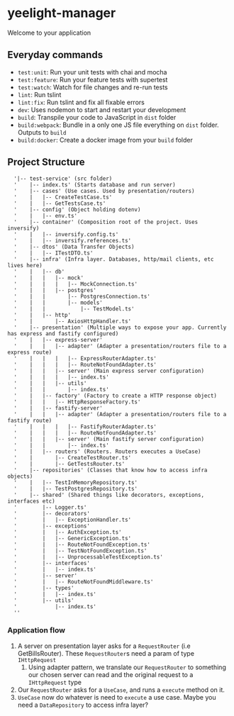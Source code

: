 # yeelight-manager

Welcome to your application

## Everyday commands

- `test:unit`: Run your unit tests with chai and mocha
- `test:feature`: Run your feature tests with supertest
- `test:watch`: Watch for file changes and re-run tests
- `lint`: Run tslint
- `lint:fix`: Run tslint and fix all fixable errors
- `dev`: Uses nodemon to start and restart your development
- `build`: Transpile your code to JavaScript in `dist` folder
- `build:webpack`: Bundle in a only one JS file everything on `dist` folder. Outputs to `build`
- `build:docker`: Create a docker image from your `build` folder

## Project Structure

```
  '|-- test-service' (src folder)
  '    |-- index.ts' (Starts database and run server)
  '    |-- cases' (Use cases. Used by presentation/routers)
  '    |   |-- CreateTestCase.ts'
  '    |   |-- GetTestsCase.ts'
  '    |-- config' (Object holding dotenv)
  '    |   |-- env.ts'
  '    |-- container' (Composition root of the project. Uses inversify)
  '    |   |-- inversify.config.ts'
  '    |   |-- inversify.references.ts'
  '    |-- dtos' (Data Transfer Objects)
  '    |   |-- ITestDTO.ts'
  '    |-- infra' (Infra layer. Databases, http/mail clients, etc lives here)
  '    |   |-- db'
  '    |   |   |-- mock'
  '    |   |   |   |-- MockConnection.ts'
  '    |   |   |-- postgres'
  '    |   |       |-- PostgresConnection.ts'
  '    |   |       |-- models'
  '    |   |           |-- TestModel.ts'
  '    |   |-- http'
  '    |       |-- AxiosHttpHandler.ts'
  '    |-- presentation' (Multiple ways to expose your app. Currently has express and fastify configured)
  '    |   |-- express-server'
  '    |   |   |-- adapter' (Adapter a presentation/routers file to a express route)
  '    |   |   |   |-- ExpressRouterAdapter.ts'
  '    |   |   |   |-- RouteNotFoundAdapter.ts'
  '    |   |   |-- server' (Main express server configuration)
  '    |   |   |   |-- index.ts'
  '    |   |   |-- utils'
  '    |   |       |-- index.ts'
  '    |   |-- factory' (Factory to create a HTTP response object)
  '    |   |   |-- HttpResponseFactory.ts'
  '    |   |-- fastify-server'
  '    |   |   |-- adapter' (Adapter a presentation/routers file to a fastify route)
  '    |   |   |   |-- FastifyRouterAdapter.ts'
  '    |   |   |   |-- RouteNotFoundAdapter.ts'
  '    |   |   |-- server' (Main fastify server configuration)
  '    |   |       |-- index.ts'
  '    |   |-- routers' (Routers. Routers executes a UseCase)
  '    |       |-- CreateTestRouter.ts'
  '    |       |-- GetTestsRouter.ts'
  '    |-- repositories' (Classes that know how to access infra objects)
  '    |   |-- TestInMemoryRepository.ts'
  '    |   |-- TestPostgresRepository.ts'
  '    |-- shared' (Shared things like decorators, exceptions, interfaces etc)
  '        |-- Logger.ts'
  '        |-- decorators'
  '        |   |-- ExceptionHandler.ts'
  '        |-- exceptions'
  '        |   |-- AuthException.ts'
  '        |   |-- GenericException.ts'
  '        |   |-- RouteNotFoundException.ts'
  '        |   |-- TestNotFoundException.ts'
  '        |   |-- UnprocessableTestException.ts'
  '        |-- interfaces'
  '        |   |-- index.ts'
  '        |-- server'
  '        |   |-- RouteNotFoundMiddleware.ts'
  '        |-- types'
  '        |   |-- index.ts'
  '        |-- utils'
  '            |-- index.ts'
  ''
```

### Application flow

1. A server on presentation layer asks for a `RequestRouter` (i.e GetBillsRouter). These `RequestRouter`s need a param of type `IHttpRequest`
   1. Using adapter pattern, we translate our `RequestRouter` to something our chosen server can read and the original request to a `IHttpRequest` type
2. Our `RequestRouter` asks for a `UseCase`, and runs a `execute` method on it.
3. `UseCase` now do whatever is need to `execute` a use case. Maybe you need a `DataRepository` to access infra layer?
